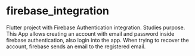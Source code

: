 # firebase_integration
Flutter project with Firebase Authentication integration. Studies purpose.
This App allows creating an account with email and password inside firebase authentication, also login into the app.
When trying to recover the account, firebase sends an email to the registered email.
